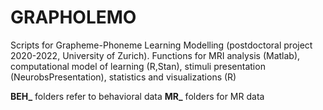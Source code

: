 # GRAPHOLEMO
Scripts for Grapheme-Phoneme Learning Modelling  (postdoctoral project  2020-2022, University of Zurich). Functions for MRI analysis (Matlab), computational model of learning (R,Stan), stimuli presentation (NeurobsPresentation), statistics and visualizations (R)

**BEH_**  folders refer to behavioral data
**MR_**  folders for MR data

